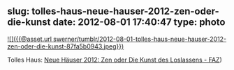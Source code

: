 slug: tolles-haus-neue-hauser-2012-zen-oder-die-kunst
date: 2012-08-01 17:40:47
type: photo
---

[![]({{@asset.url swerner/tumblr/2012-08-01-tolles-haus-neue-hauser-2012-zen-oder-die-kunst-87fa5b0943.jpeg}})](http://www.faz.net/aktuell/wirtschaft/immobilien/wohnen/neue-haeuser/neue-haeuser-2012-projekt-2-3-zen-oder-die-kunst-des-loslassens-11833297.html)

Tolles Haus: [Neue Häuser 2012: Zen oder Die Kunst des Loslassens - FAZ](http://www.faz.net/aktuell/wirtschaft/immobilien/wohnen/neue-haeuser/neue-haeuser-2012-projekt-2-3-zen-oder-die-kunst-des-loslassens-11833297.html))
